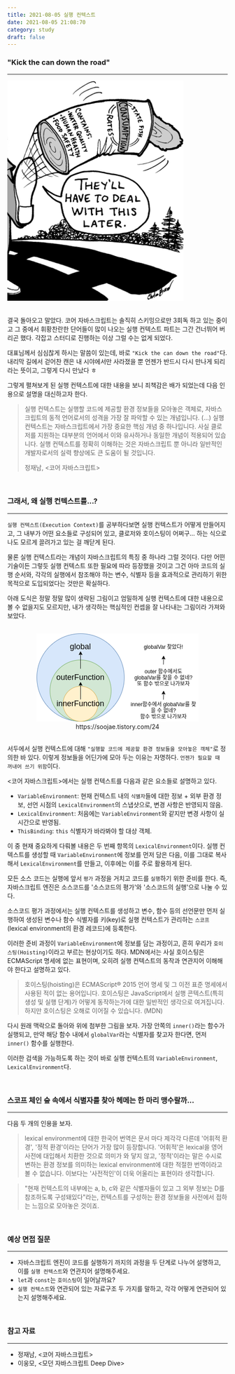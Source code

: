 ```yaml
---
title: 2021-08-05 실행 컨텍스트
date: 2021-08-05 21:08:70
category: study
draft: false
---
```


### "Kick the can down the road"

---

<div style="width: 80%;">
  <img src="./images/080501.jpeg" alt="깡통" />
</div>

<br />

결국 돌아오고 말았다. 코어 자바스크립트는 솔직히 스키밍으로만 3회독 하고 있는 중이고 그 중에서 휘황찬란한 단어들이 많이 나오는 실행 컨텍스트 파트는 그간 건너뛰어 버리곤 했다. 각잡고 스터디로 진행하는 이상 그럴 수는 없게 되었다.

대표님께서 심심찮게 하시는 말씀이 있는데, 바로 `"Kick the can down the road"`다. 내리막 길에서 걷어찬 캔은 내 시야에서만 사라졌을 뿐 언젠가 반드시 다시 만나게 되리라는 뜻이고, 그렇게 다시 만났다 ㅎ

그렇게 펼쳐보게 된 실행 컨텍스트에 대한 내용을 보니 죄책감은 배가 되었는데 다음 인용으로 설명을 대신하고자 한다.

> 실행 컨텍스트는 실행할 코드에 제공할 환경 정보들을 모아놓은 객체로, 자바스크립트의 동적 언어로서의 성격을 가장 잘 파악할 수 있는 개념입니다. (...) 실행 컨텍스트는 자바스크립트에서 가장 중요한 핵심 개념 중 하나입니다. 사실 클로저를 지원하는 대부분의 언어에서 이와 유사하거나 동일한 개념이 적용되어 있습니다. 실행 컨텍스트를 정확히 이해하는 것은 자바스크립트 뿐 아니라 일반적인 개발자로서의 실력 향상에도 큰 도움이 될 것입니다.
>
> 정재남, <코어 자바스크립트>

<br />

### 그래서, 왜 실행 컨텍스트를...?

---

`실행 컨텍스트(Execution Context)`를 공부하다보면 실행 컨텍스트가 어떻게 만들어지고, 그 내부가 어떤 요소들로 구성되어 있고, 클로저와 호이스팅이 어쩌구... 하는 식으로 나도 모르게 끌려가고 있는 걸 깨닫게 된다.

물론 실행 컨텍스트라는 개념이 자바스크립트의 특징 중 하나라 그럴 것이다. 다만 어떤 기술이든 그렇듯 실행 컨텍스트 또한 필요에 따라 등장했을 것이고 그건 아마 코드의 실행 순서와, 각각의 실행에서 참조해야 하는 변수, 식별자 등을 효과적으로 관리하기 위한 목적으로 도입되었다는 것만은 확실하다.

아래 도식은 정말 정말 많이 생략된 그림이고 엄밀하게 실행 컨텍스트에 대한 내용으로 볼 수 없을지도 모르지만, 내가 생각하는 핵심적인 컨셉을 잘 나타내는 그림이라 가져와 보았다.

<br>

<div align="center">
  <img src="./images/080502.png" alt="깡통" />https://soojae.tistory.com/24
</div>

<br>

서두에서 실행 컨텍스트에 대해 `"실행할 코드에 제공할 환경 정보들을 모아놓은 객체"`로 정의한 바 있다. 이렇게 정보들을 어딘가에 모아 두는 이유는 자명하다. `언젠가 필요할 때 꺼내어 쓰기 위함`이다.

<코어 자바스크립트>에서는 실행 컨텍스트를 다음과 같은 요소들로 설명하고 있다.

- `VariableEnvironment`: 현재 컨텍스트 내의 `식별자`들에 대한 정보 + 외부 환경 정보, 선언 시점의 `LexicalEnvironment`의 스냅샷으로, 변경 사항은 반영되지 않음.
- `LexicalEnvironment`: 처음에는 `VariableEnvironment`와 같지만 변경 사항이 실시간으로 반영됨.
- `ThisBinding`: `this` 식별자가 바라봐야 할 대상 객체.

이 중 현재 중요하게 다뤄볼 내용은 두 번째 항목의 `LexicalEnvironment`이다. 실행 컨텍스트를 생성할 때 `VariableEnvironment`에 정보를 먼저 담은 다음, 이를 그대로 복사해서 `LexicalEnvironment`를 만들고, 이후에는 이를 주로 활용하게 된다.

모든 소스 코드는 실행에 앞서 `평가` 과정을 거치고 코드를 `실행`하기 위한 준비를 한다. 즉, 자바스크립트 엔진은 소스코드를 '소스코드의 평가'와 '소스코드의 실행'으로 나눌 수 있다.

소스코드 평가 과정에서는 실행 컨텍스트를 생성하고 변수, 함수 등의 선언문만 먼저 실행하여 생성된 변수나 함수 식별자를 키(key)로 실행 컨텍스트가 관리하는 `스코프`(lexical environment의 환경 레코드)에 등록한다.

이러한 준비 과정이 `VariableEnvironment`에 정보를 담는 과정이고, 흔히 우리가 `호이스팅(Hoisting)`이라고 부르는 현상이기도 하다. MDN에서는 사실 호이스팅은 ECMAScript 명세에 없는 표현이며, 오히려 실행 컨텍스트의 동작과 연관지어 이해해야 한다고 설명하고 있다.

> 호이스팅(hoisting)은 ECMAScript® 2015 언어 명세 및 그 이전 표준 명세에서 사용된 적이 없는 용어입니다. 호이스팅은 JavaScript에서 실행 콘텍스트(특히 생성 및 실행 단계)가 어떻게 동작하는가에 대한 일반적인 생각으로 여겨집니다. 하지만 호이스팅은 오해로 이어질 수 있습니다. (MDN)

다시 원래 맥락으로 돌아와 위에 첨부한 그림을 보자. 가장 안쪽의 `inner()`라는 함수가 실행되고, 만약 해당 함수 내에서 `globalVar`라는 식별자를 찾고자 한다면, 먼저 `inner()` 함수를 실행한다.

이러한 검색을 가능하도록 하는 것이 바로 실행 컨텍스트의 `VariableEnvironment`, `LexicalEnvironment`다.

<br/>

### 스코프 체인 숲 속에서 식별자를 찾아 헤메는 한 마리 맹수랄까...

---

다음 두 개의 인용을 보자.

> lexical environment에 대한 한국어 번역은 문서 마다 제각각 다른데 '어휘적 환경', '정적 환경'이라는 단어가 가장 많이 등장합니다. '어휘적'은 lexical을 영어사전에 대입해서 치환한 것으로 의미가 와 닿지 않고, '정적'이라는 말은 수시로 변하는 환경 정보를 의미하는 lexical environment에 대한 적절한 번역이라고 볼 수 없습니다. 이보다는 '사전적인'이 더욱 어울리는 표현이라 생각합니다.

> "현재 컨텍스트의 내부에는 a, b, c와 같은 식별자들이 있고 그 외부 정보는 D를 참조하도록 구성돼있다"라는, 컨텍스트를 구성하는 환경 정보들을 사전에서 접하는 느낌으로 모아놓은 것이죠.

<br/>

### 예상 면접 질문

---

- 자바스크립트 엔진이 코드를 실행하기 까지의 과정을 두 단계로 나누어 설명하고, 이를 `실행 컨텍스트`와 연관지어 설명해주세요.
- `let`과 `const`는 `호이스팅`이 일어날까요?
- `실행 컨텍스트`와 연관되어 있는 자료구조 두 가지를 말하고, 각각 어떻게 연관되어 있는지 설명해주세요.

<br/>

### 참고 자료

---

- 정재남, <코어 자바스크립트>
- 이웅모, <모던 자바스크립트 Deep Dive>
